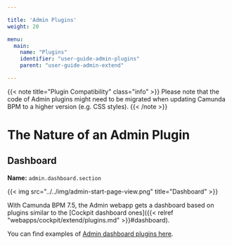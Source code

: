 ```yaml
---

title: 'Admin Plugins'
weight: 20

menu:
  main:
    name: "Plugins"
    identifier: "user-guide-admin-plugins"
    parent: "user-guide-admin-extend"

---
```


{{< note title="Plugin Compatibility" class="info" >}}
  Please note that the code of Admin plugins might need to be migrated when updating Camunda BPM to a higher version (e.g. CSS styles).
{{< /note >}}

# The Nature of an Admin Plugin


## Dashboard

**Name:** `admin.dashboard.section`

{{< img src="../../img/admin-start-page-view.png" title="Dashboard" >}}

With Camunda BPM 7.5, the Admin webapp gets a dashboard based on plugins similar to the [Cockpit dashboard ones]({{< relref "webapps/cockpit/extend/plugins.md" >}}#dashboard).

You can find examples of [Admin dashboard plugins here](https://github.com/camunda/camunda-bpm-webapp/tree/master/ui/admin/plugins/base/app/views/dashboard).
